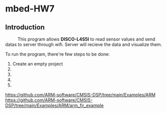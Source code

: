 # mbed-HW7

## Introduction

&nbsp;&nbsp;&nbsp;&nbsp;&nbsp;&nbsp;&nbsp;&nbsp;&nbsp;
This program allows **DISCO-L4S5I** to read sensor values and send datas to server through wifi. 
Server will recieve the data and visualize them.

To run the program, there're few steps to be done:
1. Create an empty project
2. 
3. 
4. 
5. 



https://github.com/ARM-software/CMSIS-DSP/tree/main/Examples/ARM
https://github.com/ARM-software/CMSIS-DSP/tree/main/Examples/ARM/arm_fir_example
